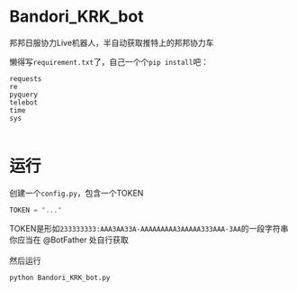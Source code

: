 # Bandori_KRK_bot
邦邦日服协力Live机器人，半自动获取推特上的邦邦协力车

懒得写`requirement.txt`了，自己一个个`pip install`吧：</br>

`requests`</br>`re`</br>`pyquery`</br>`telebot`</br>`time`</br>`sys`</br>
</br>
# 运行
创建一个`config.py`，包含一个TOKEN</br>
``` python
TOKEN = "..."
```
TOKEN是形如`233333333:AAA3AA33A-AAAAAAAAA3AAAAA333AAA-3AA`的一段字符串<br>你应当在 @BotFather 处自行获取</br></br>
然后运行</br>
``` bash
python Bandori_KRK_bot.py
```
